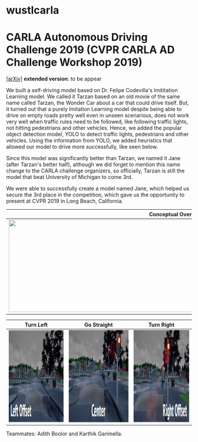 # wustlcarla


# CARLA Autonomous Driving Challenge 2019 (CVPR CARLA AD Challenge Workshop 2019)
[[arXiv]]() **extended version**: to be appear

We built a self-driving model based on Dr. Felipe Codevilla's Imititation Learning model. We called it Tarzan based on an old movie of the same name called Tarzan, the Wonder Car about a car that could drive itself. But, it turned out that a purely Imitation Learning model despite being able to drive on empty roads pretty well even in unseen scenarious, does not work very well when traffic rules need to be followed, like following traffic lights, not hitting pedestrians and other vehicles. Hence, we added the popular object detection model, YOLO to detect traffic lights, pedestrians and other vehicles. Using the information from YOLO, we added heuristics that allowed our model to drive more successfully, like seen below. 


Since this model was significantly better than Tarzan, we named it Jane (after Tarzan's better half), although we did forget to mention this name change to the CARLA challenge organizers, so officially, Tarzan is still the model that beat University of Michigan to come 3rd. 


We were able to successfully create a model named Jane, which helped us secure the 3rd place in the competition, which gave us the opportunity to present at CVPR 2019 in Long Beach, California. 



|<center>Conceptual Overview</center> | 
| :---: |
|<img src="media/stop.mp4" height="250" width="910">|

|<center>Turn Left</center> | <center>Go Straight</center>|<center>Turn Right</center> |
| :---: | :---: | :---: |
|<img src="media/left.png" height="250" width="300"> | <img src="media/center.png" height="250" width="300"> | <img src="media/right.png" height="250" width="300"> |

 
Teammates: Adith Boolor and Karthik Garimella.